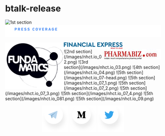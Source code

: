 # btalk-release

![1st section](/images/nhct.io_01.png)
![1st section](/images/nhct.io_pressRelease.png)
<div>
    <a href="http://www.fundamatics.net/the-nanohealth-story-a-new-way-to-look-at-your-health/"><img src="/images/fundamatics.png" align = "left"></a> <a href="https://www.financialexpress.com/industry/nanohealths-doc-in-a-bag-breaks-economic-barriers/108240/"><img src="/images/financialexpress.png" align="center"></a> <a href="http://www.pharmabiz.com/NewsDetails.aspx?aid=84336&sid=1"><img src="/images/pharmabiz(1).jpg" align="right"></a>
</div>
![2nd section](/images/nhct.io_02.png)
![3rd section](/images/nhct.io_03.png)
![4th section](/images/nhct.io_04.png)
![5th section](/images/nhct.io_07-head.png)
![5th section](/images/nhct.io_07_1.png)
![5th section](/images/nhct.io_07_2.png)
![5th section](/images/nhct.io_07_3.png)
![5th section](/images/nhct.io_07_4.png)
![5th section](/images/nhct.io_081.png)
![5th section](/images/nhct.io_09.png)
<p align="center">
  <a href="https://t.me/Nanohealth"><img src="/images/telegram.png"></a> <a href="https://medium.com/nhct-nanohealth-care-token"> <img src="/images/medium.png"></a> <a href="https://twitter.com/NanoHealth1"><img src="/images/twitter.png"></a>
</p>